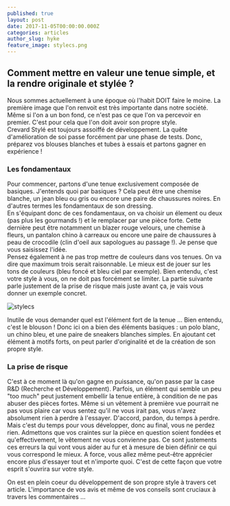 ```yaml
---
published: true
layout: post
date: 2017-11-05T00:00:00.000Z
categories: articles
author_slug: hyke
feature_image: stylecs.png
---
```

## Comment mettre en valeur une tenue simple, et la rendre originale et stylée ?

Nous sommes actuellement à une époque où l'habit DOIT faire le moine. La première image que l'on renvoit est très importante dans notre société. Même si l'on a un bon fond, ce n'est pas ce que l'on va percevoir en premier. C'est pour cela que l'on doit avoir son propre style.  
Crevard Stylé est toujours assoiffé de développement. La quête d'amélioration de soi passe forcément par une phase de tests. Donc, préparez vos blouses blanches et tubes à essais et partons gagner en expérience !

### Les fondamentaux

Pour commencer, partons d'une tenue exclusivement composée de basiques. J'entends quoi par basiques ? Cela peut être une chemise blanche, un jean bleu ou gris ou encore une paire de chaussures noires. En d'autres termes les fondamentaux de son dressing.  
En s'équipant donc de ces fondamentaux, on va choisir un élement ou deux (pas plus les gourmands !) et le remplacer par une pièce forte. Cette dernière peut être notamment un blazer rouge velours, une chemise à fleurs, un pantalon chino à carreaux ou encore une paire de chaussures à peau de crocodile (clin d'oeil aux sapologues au passage !). Je pense que vous saisissez l'idée.  
Pensez également à ne pas trop mettre de couleurs dans vos tenues. On va dire que maximum trois serait raisonnable. Le mieux est de jouer sur les tons de couleurs (bleu foncé et bleu ciel par exemple). Bien entendu, c'est votre style à vous, on ne doit pas forcément se limiter. La partie suivante parle justement de la prise de risque mais juste avant ça, je vais vous donner un exemple concret.

![stylecs]({{site.url}}/{{site.baseurl}}img/stylecs.jpg)

Inutile de vous demander quel est l'élément fort de la tenue ... Bien entendu, c'est le blouson ! Donc ici on a bien des éléments basiques : un polo blanc, un chino bleu, et une paire de sneakers blanches simples. En ajoutant cet élément à motifs forts, on peut parler d'originalité et de la création de son propre style.

### La prise de risque

C'est à ce moment là qu'on gagne en puissance, qu'on passe par la case R&D (Recherche et Développement). Parfois, un élément qui semble un peu "too much" peut justement embellir la tenue entière, à condition de ne pas abuser des pièces fortes. Même si un vêtement à première vue pourrait ne pas vous plaire car vous sentez qu'il ne vous irait pas, vous n'avez absolument rien à perdre à l'essayer. D'accord, pardon, du temps à perdre. Mais c'est du temps pour vous développer, donc au final, vous ne perdez rien. Admettons que vos craintes sur la pièce en question soient fondées et qu'effectivement, le vêtement ne vous convienne pas. Ce sont justements ces erreurs la qui vont vous aider au fur et à mesure de bien définir ce qui vous correspond le mieux. A force, vous allez même peut-être apprécier encore plus d'essayer tout et n'importe quoi. C'est de cette façon que votre esprit s'ouvrira sur votre style.

On est en plein coeur du développement de son propre style à travers cet article. L'importance de vos avis et même de vos conseils sont cruciaux à travers les commentaires ...
